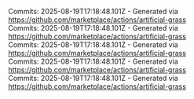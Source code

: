 Commits: 2025-08-19T17:18:48.101Z - Generated via https://github.com/marketplace/actions/artificial-grass
<br>
Commits: 2025-08-19T17:18:48.101Z - Generated via https://github.com/marketplace/actions/artificial-grass
<br>
Commits: 2025-08-19T17:18:48.101Z - Generated via https://github.com/marketplace/actions/artificial-grass
<br>
Commits: 2025-08-19T17:18:48.101Z - Generated via https://github.com/marketplace/actions/artificial-grass
<br>
Commits: 2025-08-19T17:18:48.101Z - Generated via https://github.com/marketplace/actions/artificial-grass
<br>
